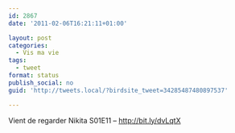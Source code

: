 ```yaml
---
id: 2867
date: '2011-02-06T16:21:11+01:00'

layout: post
categories:
  - Vis ma vie
tags:
  - tweet
format: status
publish_social: no
guid: 'http://tweets.local/?birdsite_tweet=34285487480897537'

---
```


Vient de regarder Nikita S01E11 – http://bit.ly/dvLqtX